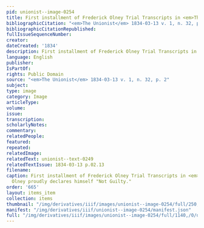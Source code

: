 ```yaml
---
pid: unionist--image-0254
title: First installment of Frederick Olney Trial Transcripts in <em>The Unionist</em>
bibliographicCitation: "<em>The Unionist</em> 1834-03-13 v. 1, n. 32, p. 2"
bibliographicCitationRepublished: 
fullIssueSequenceNumber: 
creator: 
dateCreated: '1834'
description: First installment of Frederick Olney Trial Transcripts in <em>The Unionist</em>
language: English
publisher: 
IsPartOf: 
rights: Public Domain
source: "<em>The Unionist</em> 1834-03-13 v. 1, n. 32, p. 2"
subject: 
type: image
category: Image
articleType: 
volume: 
issue: 
transcription: 
scholarlyNotes: 
commentary: 
relatedPeople: 
featured: 
repeated: 
relatedImage: 
relatedText: unionist--text-0249
relatedTextIssue: 1834-03-13 p.02.13
filename: 
caption: First installment of Frederick Olney Trial Transcripts in <em>The Unionist</em>,
  Olney proudly declares himself "Not Guilty."
order: '665'
layout: items_item
collection: items
thumbnail: "/img/derivatives/iiif/images/unionist--image-0254/full/250,/0/default.jpg"
manifest: "/img/derivatives/iiif/unionist--image-0254/manifest.json"
full: "/img/derivatives/iiif/images/unionist--image-0254/full/1140,/0/default.jpg"
---
```

